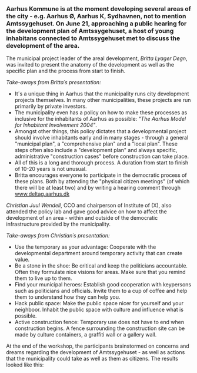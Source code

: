 ### Aarhus Kommune is at the moment developing several areas of the city - e.g. Aarhus Ø, Aarhus K, Sydhavnen, not to mention Amtssygehuset. On June 21, approaching a public hearing for the development plan of Amtssygehuset, a host of young inhabitans connected to Amtssygehuset met to discuss the development of the area.

The municipal project leader of the areal development, _Britta Lyager Degn_, was invited to present the anatomy of the development as well as the specific plan and the process from start to finish.

_Take-aways from Britta´s presentation:_

- It´s a unique thing in Aarhus that the municipality runs city development projects themselves. In many other municipalities, these projects are run primarily by private investors.
- The municipality even has a policy on how to make these processes as inclusive for the inhabitants of Aarhus as possible: _"The Aarhus Model for Inhabitant Involvement 2004"_.
- Amongst other things, this policy dictates that a developmental project should involve inhabitants early and in many stages - through a general "municipal plan", a "comprehensive plan" and a "local plan". These steps often also include a "development plan" and always specific, administrative "construction cases" before construction can take place.
- All of this is a long and thorough process. A duration from start to finish of 10-20 years is not unusual.
- Britta encourages everyone to participate in the democratic process of these plans. Both by attending the "physical citizen meetings" (of which there will be at least two) and by writing a hearing comment through www.deltag.aarhus.dk

_Christian Juul Wendell_, CCO and chairperson of Institute of (X), also attended the policy lab and gave good advice on how to affect the development of an area - within and outside of the democratic infrastructure provided by the municipality.

_Take-aways from Christian´s presentation:_

- Use the temporary as your advantage: Cooperate with the developmental department around temporary activity that can create value.
- Be a stone in the shoe: Be critical and keep the politicians accountable. Often they formulate nice visions for areas. Make sure that you remind them to live up to them.
- Find your municipal heroes: Establish good cooperation with keypersons such as politicians and officials. Invite them to a cup of coffee and help them to understand how they can help you.
- Hack public space: Make the public space nicer for yourself and your neighboor. Inhabit the public space with culture and influence what is possible.
- Active construction fence: Temporary use does not have to end when construction begins. A fence surrounding the construction site can be made by culture containers, a graffiti wall or a gallery wall.

At the end of the workshop, the participants brainstormed on concerns and dreams regarding the development of Amtssygehuset - as well as actions that the municipality could take as well as them as citizens. The results looked like this:
